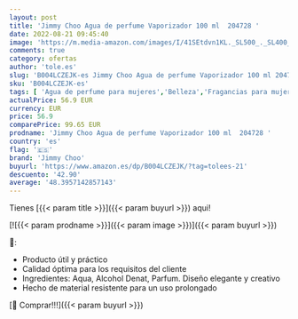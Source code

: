 ```yaml
---
layout: post
title: 'Jimmy Choo Agua de perfume Vaporizador 100 ml  204728 '
date: 2022-08-21 09:45:40
image: 'https://m.media-amazon.com/images/I/41SEtdvn1KL._SL500_._SL400_.jpg'
comments: true
category: ofertas
author: 'tole.es'
slug: 'B004LCZEJK-es Jimmy Choo Agua de perfume Vaporizador 100 ml 204728'
sku: 'B004LCZEJK-es'
tags: [ 'Agua de perfume para mujeres','Belleza','Fragancias para mujeres','Perfumes y fragancias','agua','de','jimmy choo','perfume','🇪🇸', ]
actualPrice: 56.9 EUR
currency: EUR
price: 56.9
comparePrice: 99.65 EUR
prodname: 'Jimmy Choo Agua de perfume Vaporizador 100 ml  204728 '
country: 'es'
flag: '🇪🇸'
brand: 'Jimmy Choo'
buyurl: 'https://www.amazon.es/dp/B004LCZEJK/?tag=tolees-21'
descuento: '42.90'
average: '48.3957142857143'
---
```


Tienes [{{< param title >}}]({{< param buyurl >}}) aqui!

[![{{< param prodname >}}]({{< param image >}})]({{< param buyurl >}})

🔎:

- Producto útil y práctico
- Calidad óptima para los requisitos del cliente
- Ingredientes: Aqua, Alcohol Denat, Parfum. Diseño elegante y creativo
- Hecho de material resistente para un uso prolongado

[🛒 Comprar!!!]({{< param buyurl >}})
